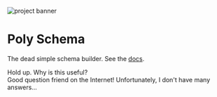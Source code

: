![project banner](https://project-banner.phamn23.repl.co/?title=Poly+Schema&description=The+dead+simple+schema+builder.&stack=node)

# Poly Schema

The dead simple schema builder. See the [docs](https://nathan-pham.github.io/poly-schema/poly-schema/1.0.0/).

Hold up. Why is this useful?  
Good question friend on the Internet! Unfortunately, I don't have many answers...
